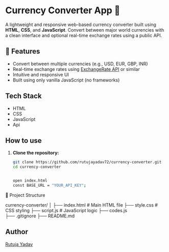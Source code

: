 # Currency Converter App 💱

A lightweight and responsive web-based currency converter built using **HTML**, **CSS**, and **JavaScript**. Convert between major world currencies with a clean interface and optional real-time exchange rates using a public API.

## 🚀 Features

- Convert between multiple currencies (e.g., USD, EUR, GBP, INR)
- Real-time exchange rates using [ExchangeRate API](https://cdn.jsdelivr.net/npm/@fawazahmed0/currency-api@latest/v1) or similar
- Intuitive and responsive UI
- Built using only vanilla JavaScript (no frameworks) 


## Tech Stack
- HTML
- CSS
- JavaScript
- Api

## How to use

1. **Clone the repository:**
   ```bash
   git clone https://github.com/rutujayadav72/currency-converter.git
   cd currency-converter


   open index.html
   const BASE_URL = "YOUR_API_KEY";

📁 Project Structure

currency-converter/
│
├── index.html        # Main HTML file
├── style.css         # CSS styling
├── script.js         # JavaScript logic
├── codes.js       
├── .gitignore
├── README.md


## Author
[Rutuja Yadav](https://github.com/rutujayadav72)
